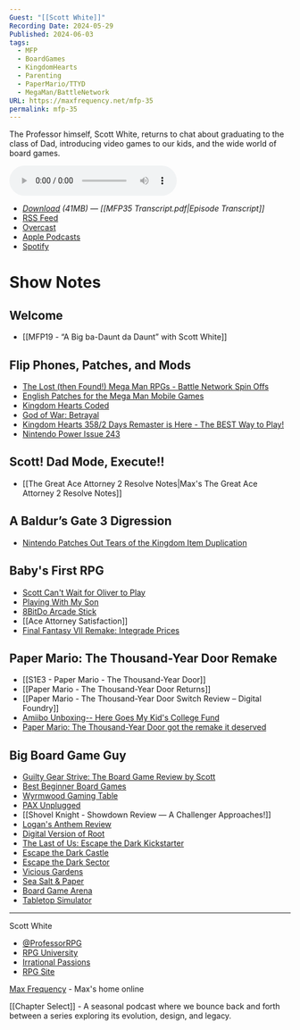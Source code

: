 ```yaml
---
Guest: "[[Scott White]]"
Recording Date: 2024-05-29
Published: 2024-06-03
tags:
  - MFP
  - BoardGames
  - KingdomHearts
  - Parenting
  - PaperMario/TTYD
  - MegaMan/BattleNetwork
URL: https://maxfrequency.net/mfp-35
permalink: mfp-35
---
```

The Professor himself, Scott White, returns to chat about graduating to the class of Dad, introducing video games to our kids, and the wide world of board games.

<audio controls>
  <source src="https://traffic.libsyn.com/maxfrequency/MFP35_Final.mp3">
</audio>

- *[Download](https://traffic.libsyn.com/maxfrequency/MFP35_Final.mp3) (41MB)  — [[MFP35 Transcript.pdf|Episode Transcript]]*
- [RSS Feed](https://maxfrequency.libsyn.com/rss)
- [Overcast](https://overcast.fm/itunes1557043396)
- [Apple Podcasts](https://podcasts.apple.com/us/podcast/the-max-frequency-podcast/id1557043396)
- [Spotify](https://open.spotify.com/show/3W1LwBNmhZ6s5QmQViWXKn)
# Show Notes

## Welcome
- [[MFP19 - “A Big ba-Daunt da Daunt” with Scott White]]
## Flip Phones, Patches, and Mods
- [The Lost (then Found!) Mega Man RPGs - Battle Network Spin Offs](https://youtube.com/watch?v=bxavnADZLY0)
- [English Patches for the Mega Man Mobile Games](https://www.therockmanexezone.com/general/2024/05/25/mega-man-phantom-of-the-network-and-mega-man-legend-of-the-network-english-localization-patches-now-available/)
- [Kingdom Hearts Coded](https://en.wikipedia.org/wiki/Kingdom_Hearts_Coded)
- [God of War: Betrayal](https://en.wikipedia.org/wiki/God_of_War:_Betrayal)
- [Kingdom Hearts 358/2 Days Remaster is Here - The BEST Way to Play!](https://youtube.com/watch?v=KR9G1ldFjSE)
- [Nintendo Power Issue 243](https://archive.org/details/Nintendo_Power_Issue_243_July_2009)
## Scott! Dad Mode, Execute!!
- [[The Great Ace Attorney 2 Resolve Notes|Max's The Great Ace Attorney 2 Resolve Notes]]
## A Baldur’s Gate 3 Digression
- [Nintendo Patches Out Tears of the Kingdom Item Duplication](https://www.ign.com/articles/tears-of-the-kingdom-patch-removes-every-duplication-glitch.)
## Baby's First RPG
- [Scott Can't Wait for Oliver to Play](https://x.com/ProfessorRPG/status/1740906033609085378)
- [Playing With My Son](https://medium.com/message/playing-with-my-son-e5226ff0a7c3)
- [8BitDo Arcade Stick](https://www.8bitdo.com/arcade-stick/)
- [[Ace Attorney Satisfaction]]
- [Final Fantasy VII Remake: Integrade Prices](https://www.pricecharting.com/game/playstation-5/final-fantasy-vii-remake-intergrade?q=final+fantasy+vii+remake%3A+intergrade)
## Paper Mario: The Thousand-Year Door Remake
- [[S1E3 - Paper Mario - The Thousand-Year Door]]
- [[Paper Mario - The Thousand-Year Door Returns]]
- [[Paper Mario - The Thousand-Year Door Switch Review – Digital Foundry]]
- [Amiibo Unboxing-- Here Goes My Kid's College Fund](https://youtube.com/watch?v=PCgcWaId7aE)
- [Paper Mario: The Thousand-Year Door got the remake it deserved](https://www.digitaltrends.com/gaming/paper-mario-the-thousand-year-door-retrospective/)
## Big Board Game Guy 
- [Guilty Gear Strive: The Board Game Review by Scott](https://www.ign.com/articles/guilty-gear-strive-the-board-game-review)
- [Best Beginner Board Games](https://www.ign.com/articles/best-beginner-board-games)
- [Wyrmwood Gaming Table](https://wyrmwoodgaming.com)
- [PAX Unplugged](https://unplugged.paxsite.com)
- [[Shovel Knight - Showdown Review — A Challenger Approaches!]]
- [Logan's Anthem Review](https://www.dualshockers.com/anthem-review/)
- [Digital Version of Root](https://www.direwolfdigital.com/root/) 
-  [The Last of Us: Escape the Dark Kickstarter](https://www.kickstarter.com/projects/themeborne/the-last-of-us-escape-the-dark/description)
- [Escape the Dark Castle](https://themeborne.com/en-usa/products/escape-the-dark-castle)
- [Escape the Dark Sector](https://themeborne.com/en-usa/products/escape-the-dark-sector)
- [Vicious Gardens](https://www.kickstarter.com/projects/rossbruggink/vicious-gardens)
- [Sea Salt & Paper](https://pandasaurusgames.com/products/sea-salt-and-paper)
- [Board Game Arena](https://en.boardgamearena.com)
- [Tabletop Simulator](https://store.steampowered.com/app/286160/Tabletop_Simulator/) 

---

Scott White
- [@ProfessorRPG](https://twitter.com/professorrpg)
- [RPG University](https://linktr.ee/RPGU_IP)
- [Irrational Passions](https://irrationalpassions.com/author/scott-white/)
- [RPG Site](https://www.rpgsite.net/author/Scott%20White)

[Max Frequency](https://www.maxfrequency.net/) - Max's home online 

[[Chapter Select]] - A seasonal podcast where we bounce back and forth between a series exploring its evolution, design, and legacy.